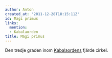 ```yaml
---
author: Anton
created_at: '2011-12-28T18:15:11Z'
id: Magi primus
links:
  mention:
  - Kabalaorden
title: Magi primus
---
```


Den tredje graden inom [Kabalaordens] fjärde cirkel.

  [Kabalaordens]: Kabalaorden

